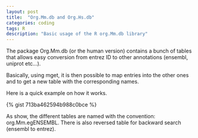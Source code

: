 ```yaml
---
layout: post
title:  "Org.Mm.db and Org.Hs.db"
categories: coding
tags: R
description: "Basic usage of the R org.Mm.db library"
---
```


The package Org.Mm.db (or the human version) contains a bunch of tables that allows easy conversion
from entrez ID to other annotations (ensembl, uniprot etc...). 

Basically, using mget, it is then possible to map entries into the other ones and to get a new table
with the corresponding names. 

Here is a quick example on how it works. 

{% gist 713ba462594b988c0bce %}

As show, the different tables are named with the convention: 
org.Mm.egENSEMBL. There is also reversed table for backward search (ensembl to entrez). 
